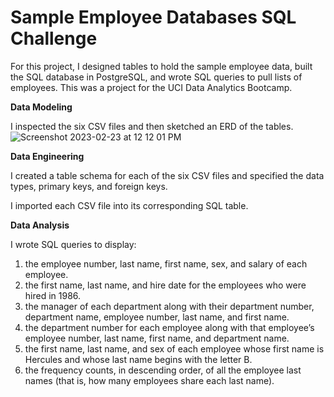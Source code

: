 # Sample Employee Databases SQL Challenge

For this project, I designed tables to hold the sample employee data, built the SQL database in PostgreSQL, and wrote SQL queries to pull lists of employees. This was a project for the UCI Data Analytics Bootcamp. 

**Data Modeling**

I inspected the six CSV files and then sketched an ERD of the tables. 
![Screenshot 2023-02-23 at 12 12 01 PM](https://user-images.githubusercontent.com/83734241/220994370-0dbb44b9-aee9-47f2-80cf-8fcbfe776700.png)

**Data Engineering**

I created a table schema for each of the six CSV files and specified the data types, primary keys, and foreign keys. 

I imported each CSV file into its corresponding SQL table.

**Data Analysis**

I wrote SQL queries to display: 
1. the employee number, last name, first name, sex, and salary of each employee.
2. the first name, last name, and hire date for the employees who were hired in 1986.
3. the manager of each department along with their department number, department name, employee number, last name, and first name.
4. the department number for each employee along with that employee’s employee number, last name, first name, and department name.
5. the first name, last name, and sex of each employee whose first name is Hercules and whose last name begins with the letter B.
6. the frequency counts, in descending order, of all the employee last names (that is, how many employees share each last name).
